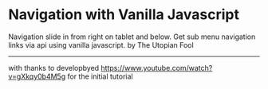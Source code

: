 # Navigation with Vanilla Javascript

Navigation slide in from right on tablet and below.
Get sub menu navigation links via api using vanilla javascript.
by The Utopian Fool

------------------------------------------------------

with thanks to developbyed
https://www.youtube.com/watch?v=gXkqy0b4M5g
for the initial tutorial